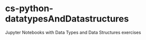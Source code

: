 # cs-python-datatypesAndDatastructures
Jupyter Notebooks with Data Types and Data Structures exercises
